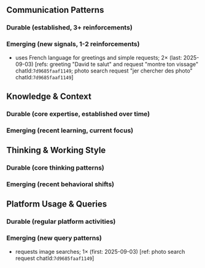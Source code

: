 ## Communication Patterns
### Durable (established, 3+ reinforcements)

### Emerging (new signals, 1-2 reinforcements)
- uses French language for greetings and simple requests; 2× (last: 2025-09-03) [refs: greeting "David te salut" and request "montre ton vissage" chatId:`7d9685faaf1149`; photo search request "jer chercher des photo" chatId:`7d9685faaf1149`]

## Knowledge & Context
### Durable (core expertise, established over time)

### Emerging (recent learning, current focus)

## Thinking & Working Style
### Durable (core thinking patterns)

### Emerging (recent behavioral shifts)

## Platform Usage & Queries
### Durable (regular platform activities)

### Emerging (new query patterns)
- requests image searches; 1× (first: 2025-09-03) [ref: photo search request chatId:`7d9685faaf1149`]